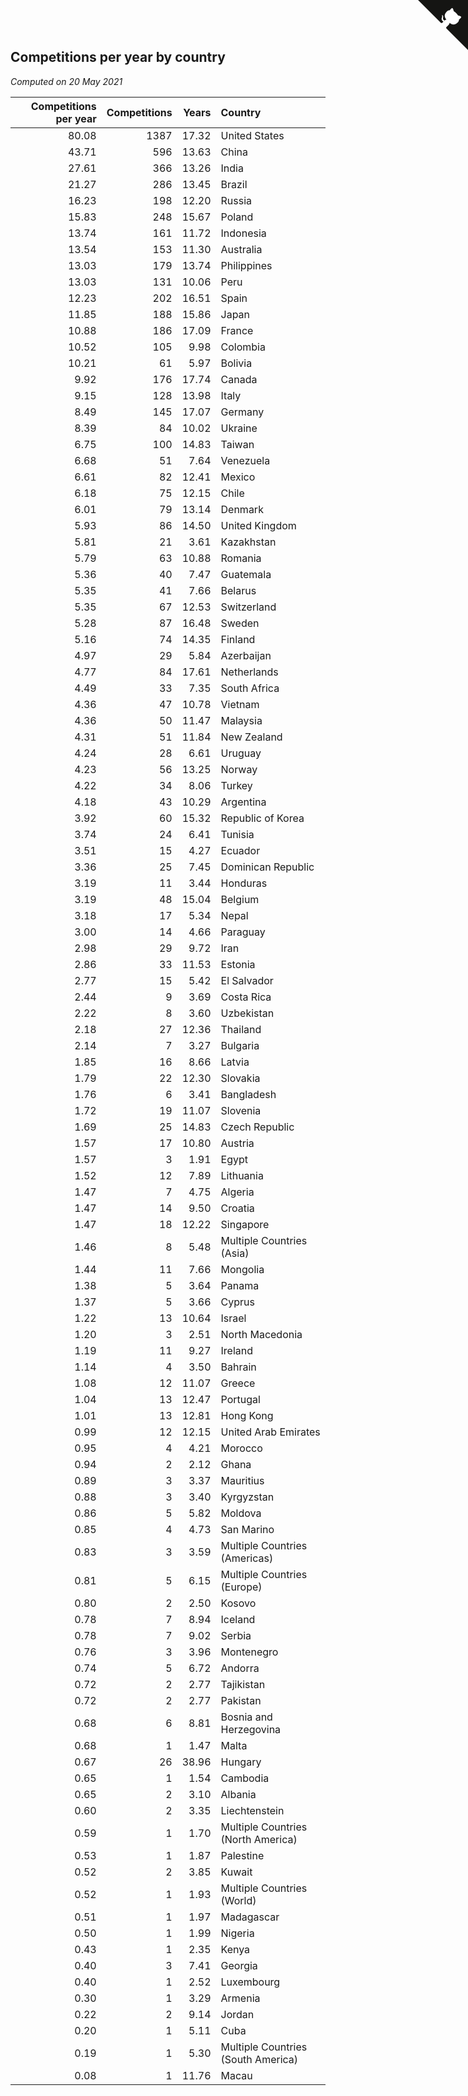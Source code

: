 ## Competitions per year by country

*Computed on 20 May 2021*

| Competitions per year | Competitions | Years | Country |
| ---: | ---: | ---: | :--- |
| 80.08 | 1387 | 17.32 | United States |
| 43.71 | 596 | 13.63 | China |
| 27.61 | 366 | 13.26 | India |
| 21.27 | 286 | 13.45 | Brazil |
| 16.23 | 198 | 12.20 | Russia |
| 15.83 | 248 | 15.67 | Poland |
| 13.74 | 161 | 11.72 | Indonesia |
| 13.54 | 153 | 11.30 | Australia |
| 13.03 | 179 | 13.74 | Philippines |
| 13.03 | 131 | 10.06 | Peru |
| 12.23 | 202 | 16.51 | Spain |
| 11.85 | 188 | 15.86 | Japan |
| 10.88 | 186 | 17.09 | France |
| 10.52 | 105 | 9.98 | Colombia |
| 10.21 | 61 | 5.97 | Bolivia |
| 9.92 | 176 | 17.74 | Canada |
| 9.15 | 128 | 13.98 | Italy |
| 8.49 | 145 | 17.07 | Germany |
| 8.39 | 84 | 10.02 | Ukraine |
| 6.75 | 100 | 14.83 | Taiwan |
| 6.68 | 51 | 7.64 | Venezuela |
| 6.61 | 82 | 12.41 | Mexico |
| 6.18 | 75 | 12.15 | Chile |
| 6.01 | 79 | 13.14 | Denmark |
| 5.93 | 86 | 14.50 | United Kingdom |
| 5.81 | 21 | 3.61 | Kazakhstan |
| 5.79 | 63 | 10.88 | Romania |
| 5.36 | 40 | 7.47 | Guatemala |
| 5.35 | 41 | 7.66 | Belarus |
| 5.35 | 67 | 12.53 | Switzerland |
| 5.28 | 87 | 16.48 | Sweden |
| 5.16 | 74 | 14.35 | Finland |
| 4.97 | 29 | 5.84 | Azerbaijan |
| 4.77 | 84 | 17.61 | Netherlands |
| 4.49 | 33 | 7.35 | South Africa |
| 4.36 | 47 | 10.78 | Vietnam |
| 4.36 | 50 | 11.47 | Malaysia |
| 4.31 | 51 | 11.84 | New Zealand |
| 4.24 | 28 | 6.61 | Uruguay |
| 4.23 | 56 | 13.25 | Norway |
| 4.22 | 34 | 8.06 | Turkey |
| 4.18 | 43 | 10.29 | Argentina |
| 3.92 | 60 | 15.32 | Republic of Korea |
| 3.74 | 24 | 6.41 | Tunisia |
| 3.51 | 15 | 4.27 | Ecuador |
| 3.36 | 25 | 7.45 | Dominican Republic |
| 3.19 | 11 | 3.44 | Honduras |
| 3.19 | 48 | 15.04 | Belgium |
| 3.18 | 17 | 5.34 | Nepal |
| 3.00 | 14 | 4.66 | Paraguay |
| 2.98 | 29 | 9.72 | Iran |
| 2.86 | 33 | 11.53 | Estonia |
| 2.77 | 15 | 5.42 | El Salvador |
| 2.44 | 9 | 3.69 | Costa Rica |
| 2.22 | 8 | 3.60 | Uzbekistan |
| 2.18 | 27 | 12.36 | Thailand |
| 2.14 | 7 | 3.27 | Bulgaria |
| 1.85 | 16 | 8.66 | Latvia |
| 1.79 | 22 | 12.30 | Slovakia |
| 1.76 | 6 | 3.41 | Bangladesh |
| 1.72 | 19 | 11.07 | Slovenia |
| 1.69 | 25 | 14.83 | Czech Republic |
| 1.57 | 17 | 10.80 | Austria |
| 1.57 | 3 | 1.91 | Egypt |
| 1.52 | 12 | 7.89 | Lithuania |
| 1.47 | 7 | 4.75 | Algeria |
| 1.47 | 14 | 9.50 | Croatia |
| 1.47 | 18 | 12.22 | Singapore |
| 1.46 | 8 | 5.48 | Multiple Countries (Asia) |
| 1.44 | 11 | 7.66 | Mongolia |
| 1.38 | 5 | 3.64 | Panama |
| 1.37 | 5 | 3.66 | Cyprus |
| 1.22 | 13 | 10.64 | Israel |
| 1.20 | 3 | 2.51 | North Macedonia |
| 1.19 | 11 | 9.27 | Ireland |
| 1.14 | 4 | 3.50 | Bahrain |
| 1.08 | 12 | 11.07 | Greece |
| 1.04 | 13 | 12.47 | Portugal |
| 1.01 | 13 | 12.81 | Hong Kong |
| 0.99 | 12 | 12.15 | United Arab Emirates |
| 0.95 | 4 | 4.21 | Morocco |
| 0.94 | 2 | 2.12 | Ghana |
| 0.89 | 3 | 3.37 | Mauritius |
| 0.88 | 3 | 3.40 | Kyrgyzstan |
| 0.86 | 5 | 5.82 | Moldova |
| 0.85 | 4 | 4.73 | San Marino |
| 0.83 | 3 | 3.59 | Multiple Countries (Americas) |
| 0.81 | 5 | 6.15 | Multiple Countries (Europe) |
| 0.80 | 2 | 2.50 | Kosovo |
| 0.78 | 7 | 8.94 | Iceland |
| 0.78 | 7 | 9.02 | Serbia |
| 0.76 | 3 | 3.96 | Montenegro |
| 0.74 | 5 | 6.72 | Andorra |
| 0.72 | 2 | 2.77 | Tajikistan |
| 0.72 | 2 | 2.77 | Pakistan |
| 0.68 | 6 | 8.81 | Bosnia and Herzegovina |
| 0.68 | 1 | 1.47 | Malta |
| 0.67 | 26 | 38.96 | Hungary |
| 0.65 | 1 | 1.54 | Cambodia |
| 0.65 | 2 | 3.10 | Albania |
| 0.60 | 2 | 3.35 | Liechtenstein |
| 0.59 | 1 | 1.70 | Multiple Countries (North America) |
| 0.53 | 1 | 1.87 | Palestine |
| 0.52 | 2 | 3.85 | Kuwait |
| 0.52 | 1 | 1.93 | Multiple Countries (World) |
| 0.51 | 1 | 1.97 | Madagascar |
| 0.50 | 1 | 1.99 | Nigeria |
| 0.43 | 1 | 2.35 | Kenya |
| 0.40 | 3 | 7.41 | Georgia |
| 0.40 | 1 | 2.52 | Luxembourg |
| 0.30 | 1 | 3.29 | Armenia |
| 0.22 | 2 | 9.14 | Jordan |
| 0.20 | 1 | 5.11 | Cuba |
| 0.19 | 1 | 5.30 | Multiple Countries (South America) |
| 0.08 | 1 | 11.76 | Macau |


<a href="https://github.com/jonatanklosko/wca_statistics" class="github-corner" aria-label="View source on Github"><svg width="80" height="80" viewBox="0 0 250 250" style="fill:#151513; color:#fff; position: absolute; top: 0; border: 0; right: 0;" aria-hidden="true"><path d="M0,0 L115,115 L130,115 L142,142 L250,250 L250,0 Z"></path><path d="M128.3,109.0 C113.8,99.7 119.0,89.6 119.0,89.6 C122.0,82.7 120.5,78.6 120.5,78.6 C119.2,72.0 123.4,76.3 123.4,76.3 C127.3,80.9 125.5,87.3 125.5,87.3 C122.9,97.6 130.6,101.9 134.4,103.2" fill="currentColor" style="transform-origin: 130px 106px;" class="octo-arm"></path><path d="M115.0,115.0 C114.9,115.1 118.7,116.5 119.8,115.4 L133.7,101.6 C136.9,99.2 139.9,98.4 142.2,98.6 C133.8,88.0 127.5,74.4 143.8,58.0 C148.5,53.4 154.0,51.2 159.7,51.0 C160.3,49.4 163.2,43.6 171.4,40.1 C171.4,40.1 176.1,42.5 178.8,56.2 C183.1,58.6 187.2,61.8 190.9,65.4 C194.5,69.0 197.7,73.2 200.1,77.6 C213.8,80.2 216.3,84.9 216.3,84.9 C212.7,93.1 206.9,96.0 205.4,96.6 C205.1,102.4 203.0,107.8 198.3,112.5 C181.9,128.9 168.3,122.5 157.7,114.1 C157.9,116.9 156.7,120.9 152.7,124.9 L141.0,136.5 C139.8,137.7 141.6,141.9 141.8,141.8 Z" fill="currentColor" class="octo-body"></path></svg></a><style>.github-corner:hover .octo-arm{animation:octocat-wave 560ms ease-in-out}@keyframes octocat-wave{0%,100%{transform:rotate(0)}20%,60%{transform:rotate(-25deg)}40%,80%{transform:rotate(10deg)}}@media (max-width:500px){.github-corner:hover .octo-arm{animation:none}.github-corner .octo-arm{animation:octocat-wave 560ms ease-in-out}}</style>
